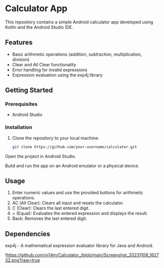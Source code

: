 # Calculator App

This repository contains a simple Android calculator app developed using Kotlin and the Android Studio IDE.

## Features

- Basic arithmetic operations (addition, subtraction, multiplication, division)
- Clear and All Clear functionality
- Error handling for invalid expressions
- Expression evaluation using the exp4j library

## Getting Started

### Prerequisites

- Android Studio

### Installation

1. Clone the repository to your local machine:

   ```bash
   git clone https://github.com/your-username/calculator.git

Open the project in Android Studio.

Build and run the app on an Android emulator or a physical device.

## Usage

1. Enter numeric values and use the provided buttons for arithmetic operations.
2. AC (All Clear): Clears all input and resets the calculator.
3. C (Clear): Clears the last entered digit.
4. = (Equal): Evaluates the entered expression and displays the result.
5. Back: Removes the last entered digit.
   
## Dependencies
exp4j - A mathematical expression evaluator library for Java and Android.

!https://github.com/vi14m/Calculator_/blob/main/Screenshot_20231109_162732.png?raw=true
